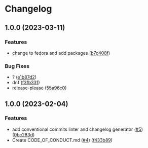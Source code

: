 # Changelog

## 1.0.0 (2023-03-11)


### Features

* change to fedora and add packages ([b7c408f](https://github.com/Reidond/buttkit/commit/b7c408fba6f5a9de0ebd874a3a786f2034b8f6bb))


### Bug Fixes

* ? ([e1b87d2](https://github.com/Reidond/buttkit/commit/e1b87d259c2a044f33afb8b5d9c041e48a96919c))
* dnf ([f3fb331](https://github.com/Reidond/buttkit/commit/f3fb33147726a7bec3eb34e32cc9b85a2db34db0))
* release-please ([55a96c0](https://github.com/Reidond/buttkit/commit/55a96c071483a37cbba2be01af26f904f0e59f4b))

## 1.0.0 (2023-02-04)


### Features

* add conventional commits linter and changelog generator ([#5](https://github.com/ublue-os/boxkit/issues/5)) ([0bc283d](https://github.com/ublue-os/boxkit/commit/0bc283d271878071ef50a413bab48f3bfc1ab312))
* Create CODE_OF_CONDUCT.md ([#4](https://github.com/ublue-os/boxkit/issues/4)) ([f433b89](https://github.com/ublue-os/boxkit/commit/f433b89a1ed125c6c0a251c1eec60525cfe35820))

